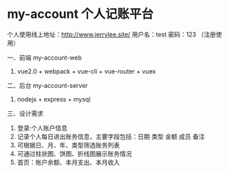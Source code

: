 # my-account  个人记账平台 
 
个人使用线上地址：http://www.jerrylee.site/   用户名：test  密码：123 （注册使用）

一、前端 my-account-web 
 1. vue2.0 + webpack + vue-cli + vue-router + vuex
 
二、后台 my-account-server  
 1. nodejs + express + mysql
 
三、设计需求  
 1. 登录:个人账户信息  
 2. 记录个人每日进出账务信息，主要字段包括：日期 类型 金额 成员 备注   
 3. 可根据日、月、年、类型筛选账务列表  
 4. 可通过柱状图、饼图、折线图展示账务情况  
 5. 首页：账户余额、本月支出、本月收入  
 
 
 
 
 

 

 
